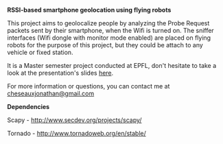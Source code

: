<b>RSSI-based smartphone geolocation using flying robots</b>

This project aims to geolocalize people by analyzing the Probe Request packets sent by their smartphone, when the Wifi is turned on. The sniffer interfaces (Wifi dongle with monitor mode enabled) are placed on flying robots for the purpose of this project, but they could be attach to any vehicle or fixed station.

It is a Master semester project conducted at EPFL, don't hesitate to take a look at the presentation's slides <a href="http://www.jonathancheseaux.ch/files/RSSI-Geolocation-slides.pdf">here</a>.

For more information or questions, you can contact me at cheseauxjonathan@gmail.com

<b>Dependencies</b>

Scapy - http://www.secdev.org/projects/scapy/

Tornado - http://www.tornadoweb.org/en/stable/
